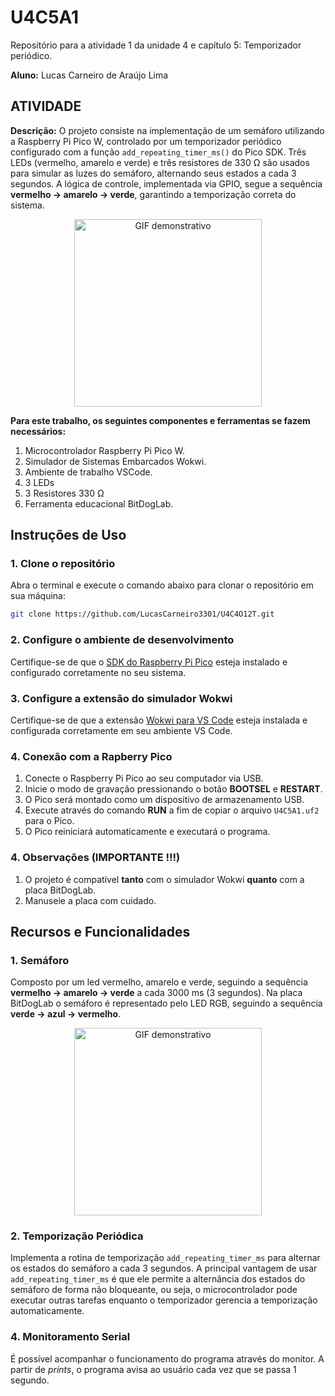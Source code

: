 # U4C5A1
Repositório para a atividade 1 da unidade 4 e capítulo 5:  Temporizador periódico.

__Aluno:__
Lucas Carneiro de Araújo Lima

## ATIVIDADE 
__Descrição:__
O projeto consiste na implementação de um semáforo utilizando a Raspberry Pi Pico W, controlado por um temporizador periódico configurado com a função `add_repeating_timer_ms()` do Pico SDK. Três LEDs (vermelho, amarelo e verde) e três resistores de 330 Ω são usados para simular as luzes do semáforo, alternando seus estados a cada 3 segundos. A lógica de controle, implementada via GPIO, segue a sequência **vermelho → amarelo → verde**, garantindo a temporização correta do sistema.

<div align="center">
  <img src="https://github.com/user-attachments/assets/a881ff6b-153c-425a-ad8e-13f210549b1b" alt="GIF demonstrativo" width="300"/>
</div>

__Para este trabalho, os seguintes componentes e ferramentas se fazem necessários:__
1) Microcontrolador Raspberry Pi Pico W.
2) Simulador de Sistemas Embarcados Wokwi.
3) Ambiente de trabalho VSCode.
4) 3 LEDs
5) 3 Resistores 330 Ω
7) Ferramenta educacional BitDogLab.

## Instruções de Uso

### 1. Clone o repositório
Abra o terminal e execute o comando abaixo para clonar o repositório em sua máquina:
```bash
git clone https://github.com/LucasCarneiro3301/U4C4O12T.git
```

### 2. Configure o ambiente de desenvolvimento
Certifique-se de que o [SDK do Raspberry Pi Pico](https://github.com/raspberrypi/pico-sdk) esteja instalado e configurado corretamente no seu sistema.

### 3. Configure a extensão do simulador Wokwi
Certifique-se de que a extensão [Wokwi para VS Code](https://docs.wokwi.com/pt-BR/vscode/getting-started) esteja instalada e configurada corretamente em seu ambiente VS Code.

### 4. Conexão com a Rapberry Pico
1. Conecte o Raspberry Pi Pico ao seu computador via USB.
2. Inicie o modo de gravação pressionando o botão **BOOTSEL** e **RESTART**.
3. O Pico será montado como um dispositivo de armazenamento USB.
4. Execute através do comando **RUN** a fim de copiar o arquivo `U4C5A1.uf2` para o Pico.
5. O Pico reiniciará automaticamente e executará o programa.

### 4. Observações (IMPORTANTE !!!)
1. O projeto é compatível **tanto** com o simulador Wokwi **quanto** com a placa BitDogLab.
2. Manuseie a placa com cuidado.

## Recursos e Funcionalidades

### 1. Semáforo

Composto por um led vermelho, amarelo e verde, seguindo a sequência **vermelho → amarelo → verde** a cada 3000 ms (3 segundos). Na placa BitDogLab o semáforo é representado pelo LED RGB, seguindo a sequência **verde → azul → vermelho**.

<div align="center">
  <img src="https://github.com/user-attachments/assets/b79edd46-35d5-4974-87a0-6d4a090130fd" alt="GIF demonstrativo" width="300"/>
</div>

### 2. Temporização Periódica

Implementa a rotina de temporização `add_repeating_timer_ms` para alternar os estados do semáforo a cada 3 segundos. A principal vantagem de usar `add_repeating_timer_ms` é que ele permite a alternância dos estados do semáforo de forma não bloqueante, ou seja, o microcontrolador pode executar outras tarefas enquanto o temporizador gerencia a temporização automaticamente. 

### 4. Monitoramento Serial

É possível acompanhar o funcionamento do programa através do monitor. A partir de _prints_, o programa avisa ao usuário cada vez que se passa 1 segundo.







